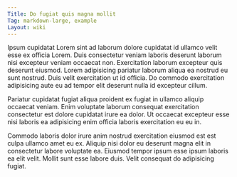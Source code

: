 ```yaml
---
Title: Do fugiat quis magna mollit
Tag: markdown-large, example
Layout: wiki
---
```

Ipsum cupidatat Lorem sint ad laborum dolore cupidatat id ullamco velit esse ex officia Lorem. Duis consectetur veniam laboris deserunt laborum nisi excepteur veniam occaecat non. Exercitation laborum excepteur quis deserunt eiusmod. Lorem adipisicing pariatur laborum aliqua ea nostrud eu sunt nostrud. Duis velit exercitation ut id officia. Do commodo exercitation adipisicing aute eu ad tempor elit deserunt nulla id excepteur cillum.

Pariatur cupidatat fugiat aliqua proident ex fugiat in ullamco aliquip occaecat veniam. Enim voluptate laborum consequat exercitation consectetur est dolore cupidatat irure ea dolor. Ut occaecat excepteur esse nisi laboris ea adipisicing enim officia laboris exercitation eu eu in.

Commodo laboris dolor irure anim nostrud exercitation eiusmod est est culpa ullamco amet eu ex. Aliquip nisi dolor eu deserunt magna elit in consectetur labore voluptate ea. Eiusmod tempor ipsum esse ipsum laboris ea elit velit. Mollit sunt esse labore duis. Velit consequat do adipisicing fugiat.